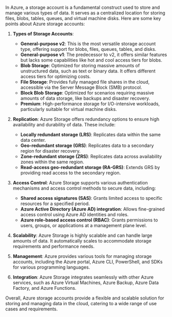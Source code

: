 In Azure, a storage account is a fundamental construct used to store and manage various types of data. It serves as a centralized location for storing files, blobs, tables, queues, and virtual machine disks. Here are some key points about Azure storage accounts:

1. **Types of Storage Accounts**:
   - **General-purpose v2**: This is the most versatile storage account type, offering support for blobs, files, queues, tables, and disks.
   - **General-purpose v1**: The predecessor to v2, it offers similar features but lacks some capabilities like hot and cool access tiers for blobs.
   - **Blob Storage**: Optimized for storing massive amounts of unstructured data, such as text or binary data. It offers different access tiers for optimizing costs.
   - **File Storage**: Provides fully managed file shares in the cloud, accessible via the Server Message Block (SMB) protocol.
   - **Block Blob Storage**: Optimized for scenarios requiring massive amounts of data storage, like backups and disaster recovery.
   - **Premium**: High-performance storage for I/O-intensive workloads, particularly suitable for virtual machine disks.

2. **Replication**: Azure Storage offers redundancy options to ensure high availability and durability of data. These include:
   - **Locally redundant storage (LRS)**: Replicates data within the same data center.
   - **Geo-redundant storage (GRS)**: Replicates data to a secondary region for disaster recovery.
   - **Zone-redundant storage (ZRS)**: Replicates data across availability zones within the same region.
   - **Read-access geo-redundant storage (RA-GRS)**: Extends GRS by providing read access to the secondary region.

3. **Access Control**: Azure Storage supports various authentication mechanisms and access control methods to secure data, including:
   - **Shared access signatures (SAS)**: Grants limited access to specific resources for a specified period.
   - **Azure Active Directory (Azure AD) integration**: Allows fine-grained access control using Azure AD identities and roles.
   - **Azure role-based access control (RBAC)**: Grants permissions to users, groups, or applications at a management plane level.

4. **Scalability**: Azure Storage is highly scalable and can handle large amounts of data. It automatically scales to accommodate storage requirements and performance needs.

5. **Management**: Azure provides various tools for managing storage accounts, including the Azure portal, Azure CLI, PowerShell, and SDKs for various programming languages.

6. **Integration**: Azure Storage integrates seamlessly with other Azure services, such as Azure Virtual Machines, Azure Backup, Azure Data Factory, and Azure Functions.

Overall, Azure storage accounts provide a flexible and scalable solution for storing and managing data in the cloud, catering to a wide range of use cases and requirements.

